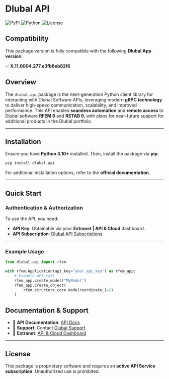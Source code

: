 # Dlubal API

![PyPI](https://img.shields.io/pypi/v/dlubal.api)
![Python](https://img.shields.io/badge/Python-3.7%2B-blue)
![License](https://img.shields.io/badge/License-Proprietary-red)

## Compatibility

This package version is fully compatible with the following **Dlubal App version**:

✅ **X.11.0004.277.e3fb8eb82f6**

## Overview
The `dlubal.api` package is the next-generation Python client library for interacting with Dlubal Software APIs, leveraging modern **gRPC technology** to deliver high-speed communication, scalability, and improved performance. This API enables **seamless automation** and **remote access** to Dlubal software **RFEM 6** and **RSTAB 9**, with plans for near-future support for additional products in the Dlubal portfolio.

---

## Installation

Ensure you have **Python 3.10+** installed. Then, install the package via **pip**:

```sh
pip install dlubal.api
```

For additional installation options, refer to the **official documentation**.

---

## Quick Start

### Authentication & Authorization
To use the API, you need:
- **API Key**: Obtainable via your **Extranet | API & Cloud** dashboard.
- **API Subscription**: [Dlubal API Subscriptions](https://www.dlubal.com/en/webshop/online-service)

---

### Example Usage
```python
from dlubal.api import rfem

with rfem.Application(api_key="your_api_key") as rfem_app:
    # Example API call
    rfem_app.create_model("MyModel")
    rfem_app.create_object(
        rfem.structure_core.Node(coordinate_1=2)
    )
```

## Documentation & Support
- 📖 **API Documentation**: [API Docs](https://www.dlubal.com/en/solutions/dlubal-api/api-documentation/index)
- 💬 **Support**: Contact [Dlubal Support](https://www.dlubal.com/en/support-and-learning)
- 🔑 **Extranet**: [API & Cloud Dashboard](https://www.dlubal.com/en/extranet/my-account)

---

## License
This package is proprietary software and requires an **active API Service subscription**. Unauthorized use is prohibited.

